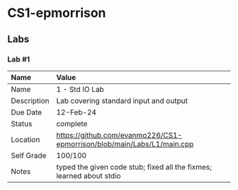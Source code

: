 # CS1-epmorrison

## Labs

### Lab #1

| Name | Value |
| :--- | :--- |
| Name | 1 - Std IO Lab |
| Description | Lab covering standard input and output |
| Due Date | 12-Feb-24 |
| Status | complete |
| Location | https://github.com/evanmo226/CS1-epmorrison/blob/main/Labs/L1/main.cpp |
| Self Grade | 100/100 |
| Notes | typed the given code stub; fixed all the fixmes; learned about stdio |
